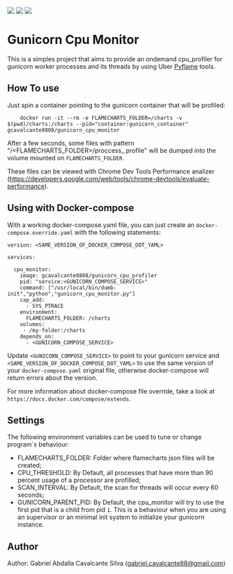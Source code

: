 [![](https://images.microbadger.com/badges/image/gcavalcante8808/gunicorn_cpu_profiler.svg)](https://microbadger.com/images/gcavalcante8808/gunicorn_cpu_profiler "Get your own image badge on microbadger.com")
[![](https://images.microbadger.com/badges/version/gcavalcante8808/gunicorn_cpu_profiler.svg)](https://microbadger.com/images/gcavalcante8808/gunicorn_cpu_profiler "Get your own version badge on microbadger.com")
[![](https://images.microbadger.com/badges/commit/gcavalcante8808/gunicorn_cpu_profiler.svg)](https://microbadger.com/images/gcavalcante8808/gunicorn_cpu_profiler "Get your own commit badge on microbadger.com")

# Gunicorn Cpu Monitor

This is a simples project that aims to provide an ondemand cpu_profiler for gunicorn worker processes and its threads by using Uber [Pyflame](https://github.com/uber/pyflame) tools.

## How To use

Just spin a container pointing to the gunicorn container that will be profiled:

```
    docker run -it --rm -e FLAMECHARTS_FOLDER=/charts -v $(pwd)/charts:/charts --pid="container:gunicorn_container" gcavalcante8808/gunicorn_cpu_monitor
```

After a few seconds, some files with pattern "/<FLAMECHARTS_FOLDER>/proccess_<PID>.profile" will be dumped into the volume mounted on `FLAMECHARTS_FOLDER`.

These files can be viewed with Chrome Dev Tools Performance analizer (https://developers.google.com/web/tools/chrome-devtools/evaluate-performance).

## Using with Docker-compose

With a working docker-compose.yaml file, you can just create an `docker-compose.override.yaml` with the following statements:

```
version: <SAME_VERSION_OF_DOCKER_COMPOSE_DOT_YAML>

services:

  cpu_monitor:
    image: gcavalcante8808/gunicorn_cpu_profiler
    pid: "service:<GUNICORN_COMPOSE_SERVICE>"
    command: ["/usr/local/bin/dumb-init","python","gunicorn_cpu_monitor.py"]
    cap_add:
      - SYS_PTRACE
    environment:
      FLAMECHARTS_FOLDER: /charts
    volumes:
     - /my-folder:/charts
    depends_on:
      - <GUNICORN_COMPOSE_SERVICE>
```

Update `<GUNICORN_COMPOSE_SERVICE>` to point to your gunicorn service and `<SAME_VERSION_OF_DOCKER_COMPOSE_DOT_YAML>` to use the same version of your `docker-compose.yaml` original file,
otherwise docker-compose will return errors about the version.

For more information about docker-compose file override, take a look at `https://docs.docker.com/compose/extends`.

## Settings

The following environment variables can be used to tune or change program`s behaviour:

 * FLAMECHARTS_FOLDER: Folder where flamecharts json files will be created;
 * CPU_THRESHOLD: By Default, all processes that have more than 90 percent usage of a processor are profilled;
 * SCAN_INTERVAL: By Default, the scan for threads will occur every 60 seconds;
 * GUNICORN_PARENT_PID:  By Default, the cpu_monitor will try to use the first pid that is a child from pid `1`. This is a behaviour when you are using an supervisor or an minimal init system to initialize your gunicorn instance.


Author
------

Author: Gabriel Abdalla Cavalcante Silva (gabriel.cavalcante88@gmail.com)
